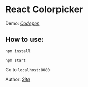 # React Colorpicker


Demo: 
_[Codepen](http://codepen.io/_danko/full/JKaxKE/)_


## How to use:

`npm install`

`npm start`

Go to `localhost:8080`

Author: _[Site](http://dankoknad.github.io)_
